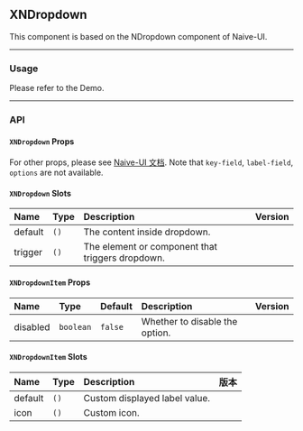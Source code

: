 ﻿## XNDropdown

This component is based on the NDropdown component of Naive-UI.

---

### Usage

Please refer to the Demo.

---

### API

#### `XNDropdown` Props

For other props, please see [Naive-UI 文档](https://www.naiveui.com/en-US/os-theme/components/dropdown#Dropdown-Props). Note that `key-field`, `label-field`, `options` are not available.

#### `XNDropdown` Slots

| Name    | Type | Description                                      | Version |
| :------ | :--- | :----------------------------------------------- | :------ |
| default | `()` | The content inside dropdown.                     |         |
| trigger | `()` | The element or component that triggers dropdown. |         |

#### `XNDropdownItem` Props

| Name     | Type      | Default | Description                    | Version |
| :------- | :-------- | :------ | :----------------------------- | :------ |
| disabled | `boolean` | `false` | Whether to disable the option. |         |

#### `XNDropdownItem` Slots

| Name    | Type | Description                   | 版本 |
| :------ | :--- | :---------------------------- | :--- |
| default | `()` | Custom displayed label value. |      |
| icon    | `()` | Custom icon.                  |      |
